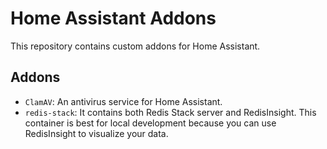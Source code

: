 # Home Assistant Addons

This repository contains custom addons for Home Assistant.

## Addons
- `ClamAV`: An antivirus service for Home Assistant.
- `redis-stack`: It contains both Redis Stack server and RedisInsight. This container is best for local development because you can use RedisInsight to visualize your data.